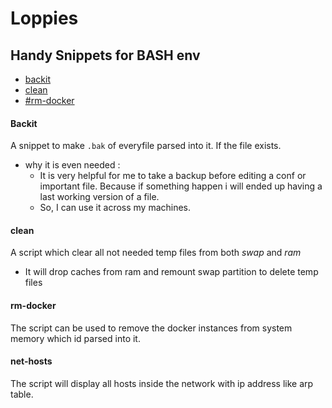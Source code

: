# Loppies

## Handy Snippets for BASH env

- [backit](#Backit)  
- [clean](#clean)
- [#rm-docker](#rm-docker)

#### Backit  
A snippet to make `.bak` of everyfile parsed into it. If the file exists.   

* why it is even needed :
  * It is very helpful for me to take a backup before editing a conf or important file. Because if something happen i will ended up having a last working version of a file.
  * So, I can use it across my machines.

#### clean
A script which clear all not needed temp files from both *swap* and *ram*
* It will drop caches from ram and remount swap partition to delete temp files

#### rm-docker
The script can be used to remove the docker instances from system memory which id parsed into it.

#### net-hosts
The script will display all hosts inside the network with ip address like arp table.
